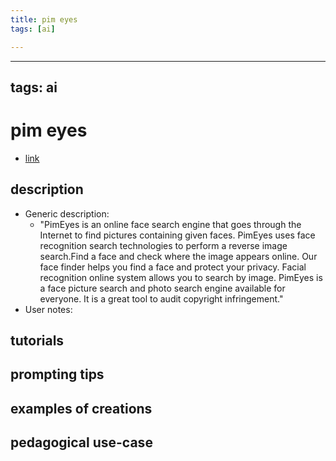 ```yaml
---
title: pim eyes
tags: [ai]

---
```


---
tags: ai 
---


# pim eyes


* [link](https://pimeyes.com/en)

## description
* Generic description: 
    * "PimEyes is an online face search engine that goes through the Internet to find pictures containing given faces. PimEyes uses face recognition search technologies to perform a reverse image search.Find a face and check where the image appears online. Our face finder helps you find a face and protect your privacy. Facial recognition online system allows you to search by image. PimEyes is a face picture search and photo search engine available for everyone. It is a great tool to audit copyright infringement."
* User notes:

## tutorials

## prompting tips

## examples of creations 

## pedagogical use-case 